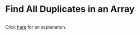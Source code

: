 # Find All Duplicates in an Array 

~~~java

~~~

Click [here](Explanation.md) for an explanation.


